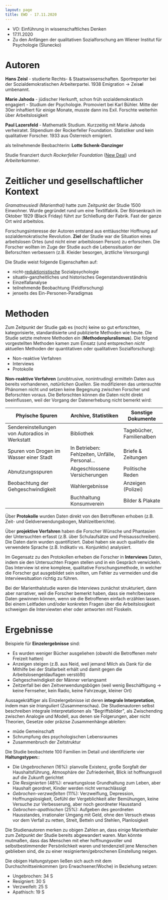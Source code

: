 ```yaml
---
layout: page
title: EWD - 17.11.2020
---
```


* VO: Einführung in wissenschaftliches Denken
* 17.11.2020
* Zu den Anfängen der qualitativen Sozialforschung am Wiener Institut für Psychologie (Slunecko)

# Autoren

**Hans Zeisl** - studierte Rechts- & Staatswissenschaften. Sportreporter bei der Sozialdemokratischen Arbeiterpartei. 1938 Emigration -> Zeis**e**l umbenannt.

**Marie Jahoda** - jüdischer Herkunft, schon früh sozialdemokratisch engagiert - Studium der Psychologie. Promoviert bei Karl Bühler. Mitte der 30er inhaftiert für einige Monate, musste dann ins Exil. Forschte weiterhin über Arbeitslosigkeit

**Paul Lazersfeld** - Mathematik Studium. Kurzzeitig mit Marie Jahoda verheiratet.  Stipendium der Rockerfeller Foundation. Statistiker und kein qualitativer Forscher. 1933 aus Österreich emigriert.

als teilnehmende Beobachterin: **Lotte Schenk-Danzinger**

Studie finanziert durch _Rockerfeller Foundation_ ([New Deal](https://de.wikipedia.org/wiki/New_Deal)) und _Arbeiterkammer_.

# Zeitlicher und gesellschaftlicher Kontext

_Gramatneusiedl (Marienthal)_ hatte zum Zeitpunkt der Studie 1500 Einwohner. Wurde gegründet rund um eine Textilfabrik. Der Börsenkrach im Oktober 1929 (Black Friday) führt zur Schließung der Fabrik. Fast der ganze Ort wird arbeitslos.

Forschungsinteresse der Autoren entstand aus enttäuschter Hoffnung auf sozialdemokratische Revolution. **Ziel** der Studie war die Situation eines arbeitslosen Ortes (und nicht einer arbeitslosen Person) zu erforschen. Die Forscher wollten im Zuge der Studie auch die Lebenssituation der Beforschten verbessern (z.B. Kleider besorgen, ärztliche Versorgung)

Die Studie weist folgende Eigenschaften auf:
* nicht-[reduktionistische](https://de.wikipedia.org/wiki/Reduktionismus) Sozialpsychologie
* situativ-ganzheitliches und historisches Gegenstandsverständnis
* Einzelfallanalyse
* teilnehmende Beobachtung (Feldforschung)
* jenseits des Ein-Personen-Paradigmas

# Methoden

Zum Zeitpunkt der Studie gab es (noch) keine so gut erforschten, kategorisierte, standardisierte und publizierte Methoden wie heute. Die Studie setzte mehrere Methoden ein (**Methodenpluralismus**). Die folgend vorgestellten Methoden kamen zum Einsatz (und entsprechen _nicht_ aktuellen Methoden der quantitativen oder qualitativen Sozialforschung):
* Non-reaktive Verfahren
* Interviews
* Protokolle

**Non-reaktive Verfahren** (unobtrusive, nonintruding) ermitteln Daten aus bereits vorhandenen, _natürlichen Quellen_. Sie modifizieren das untersuchte Phänomen nicht und setzen keine Begegnung zwischen Forscher und Beforschten voraus. Die Beforschten können die Daten nicht direkt beeinflussen, weil der Vorgang der Datenerhebung nicht bemerkt wird:

| Phyische Spuren                                 | Archive, Statistiken                           | Sonstige Dokumente        |
| ----------------------------------------------- | ---------------------------------------------- | ------------------------- |
| Sendereinstellungen von Autoradios in Werkstatt | Bibliothek                                     | Tagebücher, Familienalben |
| Spuren von Drogen im Wasser einer Stadt         | In Betrieben: Fehlzeiten, Unfälle, Personal... | Briefe & Zeitungen        |
| Abnutzungsspuren                    | Abgeschlossene Versicherungen                  | Politische Reden          |
| Beobachtung der Gehgeschwindigkeit              | Wahlergebnisse                                 | Anzeigen (Polizei)                 |
|                                                 | Buchhaltung Konsumverein                       | Bilder & Plakate          |

Über **Protokolle** wurden Daten direkt von den Betroffenen erhoben (z.B. Zeit- und Geldverwendungsbogen, Mahlzeitberichte).

Über **projektive Verfahren** haben die Forscher Wünsche und Phantasien der Untersuchten erfasst (z.B. über Schulaufsätze und Preisausschreiben). Die Daten darin wurden quantifiziert. Dabei haben sie auch qualitativ die verwendete Sprache (z.B. Indikativ vs. Konjunktiv) analysiert.

Im Gegensatz zu den Protokollen erheben die Forscher in **Interviews** Daten, indem sie den Untersuchten Fragen stellen und in ein Gespräch verwickeln.
Das Interview ist eine komplexe, qualitative Forschungsmethode, in welcher die Forscher gut ausgebildet sein sollten, um Fehler zu vermeiden und die Interviewsituation richtig zu führen.

Bei der Marienthalstudie waren die Interviews zunächst strukturiert, dann aber narrativer, weil die Forscher bemerkt haben, dass sie mehr/bessere Daten gewinnen können, wenn sie die Betroffenen einfach erzählen lassen. Bei einem Leitfaden und/oder konkreten Fragen über die Arbeitslosigkeit schweigen die Interviewten eher oder antworten mit Floskeln.

# Ergebnisse

Beispiele für **Einzelergebnisse** sind:
* Es wurden weniger Bücher ausgeliehen (obwohl die Betroffenen mehr Freizeit hatten)
* Anzeigen steigen (z.B. aus Neid, weil jemand Milch als Dank für die Mithilfe bei der Stallarbeit erhält und damit gegen die Arbeitslosengeldauflagen verstößt)
* Gehgeschwindigkeit der Männer verlangsamt
* Zeitzerfall bei den Zeitverwendungsbögen (weil wenig Beschäftigung -> keine Fernseher, kein Radio, keine Fahrzeuge, kleiner Ort)

Aussagekräftiger als Einzelergebnisse ist deren **integrale Interpretation**, indem man sie _trianguliert_ (Zusammenschau). Die Studienautoren selbst beschreiben integrale Interpretationen als "Begriffsbilder", als Zwischending zwischen Analogie und Modell, aus denen sie Folgerungen, aber nicht Theorien, Gesetze oder präzise Zusammenhänge ableiten:
* müde Gemeinschaft
* Schrumpfung des psychologischen Lebensraumes
* Zusammenbruch der Zeitstruktur


Die Studie beobachtete 100 Familien im Detail und identifizierte vier **Haltungstypen:**:
* Die _Ungebrochenen_ (16%): planvolle Existenz, große Sorgfalt der Haushaltsführung, Atmosphäre der Zufriedenheit, Blick ist hoffnungsvoll auf die Zukunft gerichtet
* Die _Resignierten_ (48%): erwartungslose Grundhaltung zum Leben, aber Haushalt geordnet, Kinder werden nicht vernachlässigt
* _Gebrochen-verzweifelten_ (11%): Verzweiflung, Depression, Hoffnungslosigkeit, Gefühl der Vergeblichkeit aller Bemühungen, keine Versuche zur Verbesserung, aber noch geordneter Hausstand
* _Gebrochen-apathischen_ (25%): Aufgeben des geordneten Hausstandes, irrationaler Umgang mit Geld, ohne den Versuch etwas vor dem Verfall zu retten, Streit, Betteln und Stehlen, Planlosigkeit

Die Studienautoren merken zu obigen Zahlen an, dass einige Marienthaler zum Zeitpunkt der Studie bereits abgewandert waren. Man könnte mutmaßen, dass das Menschen mit eher hoffnungsvoller und selbstbestimmender Persönlichkeit waren und tendenziell jene Menschen geblieben sind, die zu einer resignierten/gebrochenen Einstellung neigen.

Die obigen Haltungstypen ließen sich auch mit dem Durchschnittseinkommen (pro Erwachsener/Woche) in Beziehung setzen:
* Ungebrochen: 34 S
* Resigniert: 30 S
* Verzweifelt: 25 S
* Apathisch: 19 S
